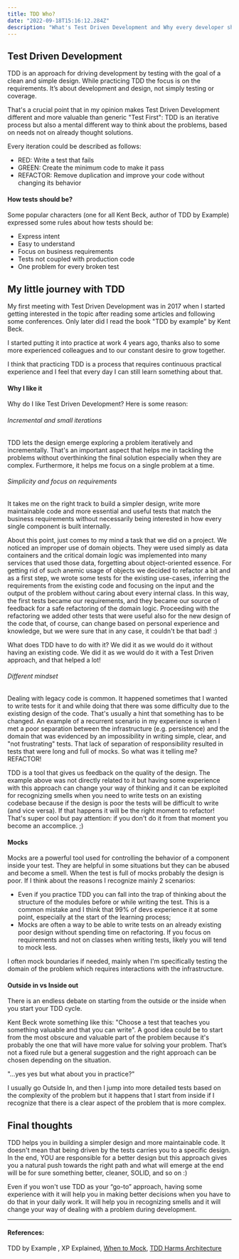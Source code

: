 ```yaml
---
title: TDD Who?
date: "2022-09-18T15:16:12.284Z"
description: "What's Test Driven Development and Why every developer should experience it?"
---
```


## Test Driven Development

TDD is an approach for driving development by testing with the goal of a clean and simple design. While practicing TDD
the focus is on the requirements. It’s about development and design, not simply testing or coverage.

That's a crucial point that in my opinion makes Test Driven Development   different and more valuable than generic
"Test First": TDD is an iterative process but also a mental different way to think about the problems,
based on needs not on already thought solutions.

Every iteration could be described as follows:

- RED: Write a test that fails
- GREEN: Create the minimum code to make it pass
- REFACTOR: Remove duplication and improve your code without changing its behavior

#### How tests should be?
Some popular characters (one for all Kent Beck, author of TDD by Example) expressed some rules about how tests should be:

- Express intent
- Easy to understand
- Focus on business requirements
- Tests not coupled with production code
- One problem for every broken test


## My little journey with TDD

My first meeting with Test Driven Development was in 2017 when I started getting interested in the topic after reading
some articles and following some conferences. Only later did I read the book "TDD by example" by Kent Beck.

I started putting it into practice at work 4 years ago, thanks also to some more experienced colleagues and
to our constant desire to grow together.

I think that practicing TDD is a process that requires continuous practical experience and I feel that every
day I can still learn something about that.

#### Why I like it

Why do I like Test Driven Development?
Here is some reason:

###### Incremental and small iterations
TDD lets the design emerge exploring a problem iteratively and incrementally. That's an important aspect that helps me
in tackling the problems without overthinking the final solution especially when they are complex.
Furthermore, it helps me focus on a single problem at a time.

###### Simplicity and focus on requirements

It takes me on the right track to build a simpler design, write more maintainable code and more essential
and useful tests that match the business requirements without necessarily being interested in how every single component
is built internally.

About this point, just comes to my mind a task that we did on a project.
We noticed an improper use of domain objects. They were used simply as data containers and the critical domain
logic was implemented into many services that used those data, forgetting about object-oriented essence.
For getting rid of such anemic usage of objects we decided to refactor a bit and as a first step, we wrote some tests for the
existing use-cases, inferring the requirements from the existing code and focusing on the input and the output of the problem
without caring about every internal class.
In this way, the first tests became our requirements, and they became our source of feedback for a safe refactoring of the domain logic.
Proceeding with the refactoring we added other tests that were useful also for the new design of the code that, of course, can change based on personal experience and knowledge,
but we were sure that in any case, it couldn't be that bad! :)

What does TDD have to do with it?
We did it as we would do it without having an existing code. We did it as we would do it with a Test Driven approach,
and that helped a lot!

###### Different mindset

Dealing with legacy code is common. It happened sometimes that I wanted to write tests for it and while doing that
there was some difficulty due to the existing design of the code. That's usually a hint that something has to be changed.
An example of a recurrent scenario in my experience is when I met a poor separation between the infrastructure (e.g. persistence)
and the domain that was evidenced by an impossibility in writing simple, clear, and "not frustrating" tests.
That lack of separation of responsibility resulted in tests that were long and full of mocks. So what was it telling me?
REFACTOR!

TDD is a tool that gives us feedback on the quality of the design.
The example above was not directly related to it but having some experience with this approach can change your way of thinking
and it can be exploited for recognizing smells when you need to write tests on an existing codebase because if the design
is poor the tests will be difficult to write (and vice versa). If that happens it will be the right moment to refactor!
That's super cool but pay attention: if you don't do it from that moment you become an accomplice. ;)

#### Mocks
Mocks are a powerful tool used for controlling the behavior of a component inside your test. They are helpful in some
situations but they can be abused and become a smell. When the test is full of mocks probably the design is poor. If I
think about the reasons I recognize mainly 2 scenarios:

- Even if you practice TDD you can fall into the trap of thinking about the structure of the modules before or while
  writing the test. This is a common mistake and I think that 99% of devs experience it at some point, especially at the
  start of the learning process;
- Mocks are often a way to be able to write tests on an already existing poor design without spending time on refactoring.
  If you focus on requirements and not on classes when writing tests, likely you will tend to mock less.

I often mock boundaries if needed, mainly when I'm specifically testing the domain of the problem which requires
interactions with the infrastructure.

#### Outside in vs Inside out
There is an endless debate on starting from the outside or the inside when you start your TDD cycle.

Kent Beck wrote something like this: "Choose a test that teaches you something valuable and that you can write".
A good idea could be to start from the most obscure and valuable part of the problem because it's probably the one
that will have more value for solving your problem.
That’s not a fixed rule but a general suggestion and the right approach can be chosen depending on the situation.

"...yes yes but what about you in practice?"

I usually go Outside In, and then I jump into more detailed tests based on the complexity of the problem but
it happens that I start from inside if I recognize that there is a clear aspect of the problem that is more complex.

## Final thoughts

TDD helps you in building a simpler design and more maintainable code. It doesn't mean that being driven by the tests carries
you to a specific design.
In the end, YOU are responsible for a better design but this approach gives you a natural push towards the right path and what will
emerge at the end will be for sure something better, cleaner, SOLID, and so on :)

Even if you won't use TDD as your “go-to” approach, having some experience with it will help you in making better
decisions when you have to do that in your daily work. It will help you in recognizing smells and it will change your way
of dealing with a problem during development.

---

#### References:
TDD by Example , XP Explained, [When to Mock](https://blog.cleancoder.com/uncle-bob/2014/05/10/WhenToMock.html),
[TDD Harms Architecture](https://blog.cleancoder.com/uncle-bob/2017/03/03/TDD-Harms-Architecture.html#:~:text=Yes!,architecture%20%E2%80%93%20TDD%20or%20no%20TDD)